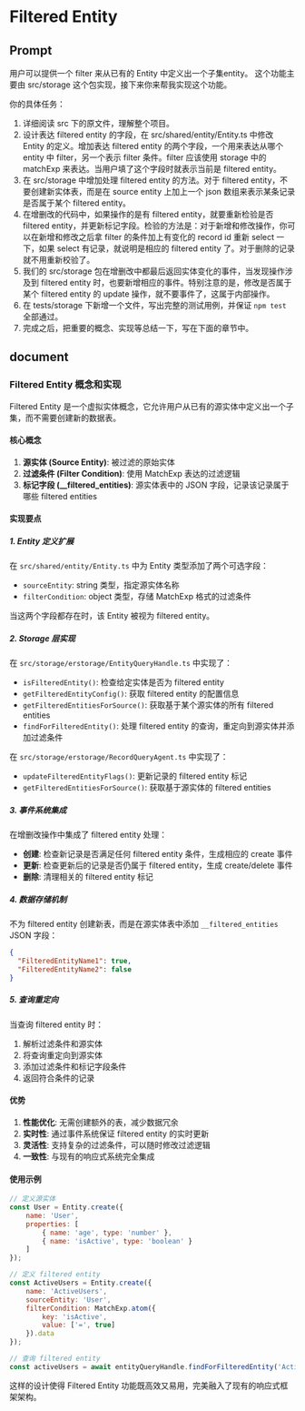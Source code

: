 # Filtered Entity

## Prompt
用户可以提供一个 filter 来从已有的 Entity 中定义出一个子集entity。
这个功能主要由 src/storage 这个包实现，接下来你来帮我实现这个功能。

你的具体任务：
1. 详细阅读 src 下的原文件，理解整个项目。
2. 设计表达 filtered entity 的字段，在 src/shared/entity/Entity.ts 中修改 Entity 的定义。增加表达 filtered entity 的两个字段，一个用来表达从哪个 entity 中 filter，另一个表示 filter 条件。filter 应该使用 storage 中的 matchExp 来表达。当用户填了这个字段时就表示当前是 filtered entity。
3. 在 src/storage 中增加处理 filtered entity 的方法。对于 filtered entity，不要创建新实体表，而是在 source entity 上加上一个 json 数组来表示某条记录是否属于某个 filtered entity。
4. 在增删改的代码中，如果操作的是有 filtered entity，就要重新检验是否 filtered entity，并更新标记字段。检验的方法是：对于新增和修改操作，你可以在新增和修改之后拿 filter 的条件加上有变化的 record id 重新 select 一下，如果 select 有记录，就说明是相应的 filtered entity 了。对于删除的记录就不用重新校验了。
5. 我们的 src/storage 包在增删改中都最后返回实体变化的事件，当发现操作涉及到 filtered entity 时，也要新增相应的事件。特别注意的是，修改是否属于某个 filtered entity 的 update 操作，就不要事件了，这属于内部操作。
6. 在 tests/storage 下新增一个文件，写出完整的测试用例，并保证 `npm test` 全部通过。
7. 完成之后，把重要的概念、实现等总结一下，写在下面的章节中。

## document

### Filtered Entity 概念和实现

Filtered Entity 是一个虚拟实体概念，它允许用户从已有的源实体中定义出一个子集，而不需要创建新的数据表。

#### 核心概念

1. **源实体 (Source Entity)**: 被过滤的原始实体
2. **过滤条件 (Filter Condition)**: 使用 MatchExp 表达的过滤逻辑
3. **标记字段 (__filtered_entities)**: 源实体表中的 JSON 字段，记录该记录属于哪些 filtered entities

#### 实现要点

##### 1. Entity 定义扩展
在 `src/shared/entity/Entity.ts` 中为 Entity 类型添加了两个可选字段：
- `sourceEntity`: string 类型，指定源实体名称
- `filterCondition`: object 类型，存储 MatchExp 格式的过滤条件

当这两个字段都存在时，该 Entity 被视为 filtered entity。

##### 2. Storage 层实现
在 `src/storage/erstorage/EntityQueryHandle.ts` 中实现了：
- `isFilteredEntity()`: 检查给定实体是否为 filtered entity
- `getFilteredEntityConfig()`: 获取 filtered entity 的配置信息
- `getFilteredEntitiesForSource()`: 获取基于某个源实体的所有 filtered entities
- `findForFilteredEntity()`: 处理 filtered entity 的查询，重定向到源实体并添加过滤条件

在 `src/storage/erstorage/RecordQueryAgent.ts` 中实现了：
- `updateFilteredEntityFlags()`: 更新记录的 filtered entity 标记
- `getFilteredEntitiesForSource()`: 获取基于源实体的 filtered entities

##### 3. 事件系统集成
在增删改操作中集成了 filtered entity 处理：
- **创建**: 检查新记录是否满足任何 filtered entity 条件，生成相应的 create 事件
- **更新**: 检查更新后的记录是否仍属于 filtered entity，生成 create/delete 事件
- **删除**: 清理相关的 filtered entity 标记

##### 4. 数据存储机制
不为 filtered entity 创建新表，而是在源实体表中添加 `__filtered_entities` JSON 字段：
```json
{
  "FilteredEntityName1": true,
  "FilteredEntityName2": false
}
```

##### 5. 查询重定向
当查询 filtered entity 时：
1. 解析过滤条件和源实体
2. 将查询重定向到源实体
3. 添加过滤条件和标记字段条件
4. 返回符合条件的记录

#### 优势

1. **性能优化**: 无需创建额外的表，减少数据冗余
2. **实时性**: 通过事件系统保证 filtered entity 的实时更新
3. **灵活性**: 支持复杂的过滤条件，可以随时修改过滤逻辑
4. **一致性**: 与现有的响应式系统完全集成

#### 使用示例

```javascript
// 定义源实体
const User = Entity.create({
    name: 'User',
    properties: [
        { name: 'age', type: 'number' },
        { name: 'isActive', type: 'boolean' }
    ]
});

// 定义 filtered entity
const ActiveUsers = Entity.create({
    name: 'ActiveUsers',
    sourceEntity: 'User',
    filterCondition: MatchExp.atom({
        key: 'isActive',
        value: ['=', true]
    }).data
});

// 查询 filtered entity
const activeUsers = await entityQueryHandle.findForFilteredEntity('ActiveUsers');
```

这样的设计使得 Filtered Entity 功能既高效又易用，完美融入了现有的响应式框架架构。


